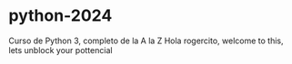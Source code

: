 # python-2024
Curso de Python 3, completo de la A la Z
Hola rogercito, welcome to this, lets unblock your pottencial
